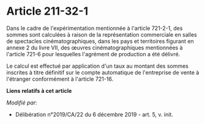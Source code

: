 # Article 211-32-1

Dans le cadre de l'expérimentation mentionnée à l'article 721-2-1, des sommes sont calculées à raison de la représentation
commerciale en salles de spectacles cinématographiques, dans les pays et territoires figurant en annexe 2 du livre VII, des
œuvres cinématographiques mentionnées à l'article 721-6 pour lesquelles l'agrément de production a été délivré.

Le calcul est effectué par application d'un taux au montant des sommes inscrites à titre définitif sur le compte automatique
de l'entreprise de vente à l'étranger conformément à l'article 721-16.

**Liens relatifs à cet article**

_Modifié par_:

  - Délibération n°2019/CA/22 du 6 décembre 2019 - art. 5, v. init.
